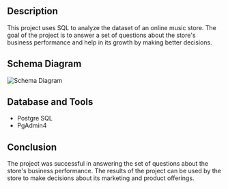 ## Description

This project uses SQL to analyze the dataset of an online music store. The goal of the project is to answer a set of questions about the store's business performance and help in its growth by making better decisions.
## Schema Diagram

![Schema Diagram](https://github.com/avishek09/Music-Store-Analysis/assets/75924699/993e1d5d-0ae0-4034-9e20-202a2916c84c)

## Database and Tools

* Postgre SQL
* PgAdmin4

## Conclusion

The project was successful in answering the set of questions about the store's business performance. The results of the project can be used by the store to make decisions about its marketing and product offerings.
